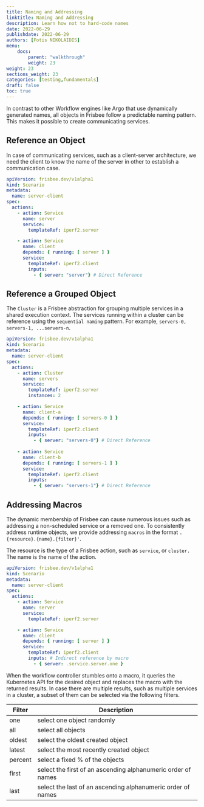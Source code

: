```yaml
---
title: Naming and Addressing
linktitle: Naming and Addressing
description: Learn how not to hard-code names
date: 2022-06-29
publishdate: 2022-06-29
authors: [Fotis NIKOLAIDIS]
menu:
    docs:
        parent: "walkthrough"
        weight: 23
weight: 23
sections_weight: 23
categories: [testing,fundamentals]
draft: false
toc: true
---
```




In contrast to other Workflow engines like Argo that use dynamically generated names, all objects in Frisbee follow a predictable naming pattern. This makes it possible to create communicating services.

## Reference an Object

In case of communicating services, such as a client-server architecture, we need the client to know the name of the server in other to establish a communication case. 

```yaml
apiVersion: frisbee.dev/v1alpha1
kind: Scenario
metadata:
  name: server-client
spec:
  actions:
    - action: Service
      name: server
      service:
        templateRef: iperf2.server

    - action: Service
      name: client
      depends: { running: [ server ] }
      service:
        templateRef: iperf2.client
        inputs: 
          - { server: "server"} # Direct Reference 
```



## Reference a Grouped Object

The `Cluster` is a Frisbee abstraction for grouping multiple services in a shared execution context. The services running within a cluster can be reference using the `sequential naming` pattern. For example, `servers-0, servers-1, ...servers-n`. 

```yaml
apiVersion: frisbee.dev/v1alpha1
kind: Scenario
metadata:
  name: server-client
spec:
  actions:
    - action: Cluster
      name: servers
      service:
        templateRef: iperf2.server
        instances: 2

    - action: Service
      name: client-a
      depends: { running: [ servers-0 ] }
      service:
        templateRef: iperf2.client
        inputs:
          - { server: "servers-0"} # Direct Reference 
          
	- action: Service
      name: client-b
      depends: { running: [ servers-1 ] }
      service:
        templateRef: iperf2.client
        inputs: 
          - { server: "servers-1"} # Direct Reference 
```



## Addressing Macros

The dynamic membership of Frisbee can cause numerous issues such as addressing a non-scheduled service or a removed one. To consistently address runtime objects, we provide addressing `macros` in the format `.{resource}.{name}.{filter}'`. 

The resource is the type of a Frisbee action, such as `service`, or `cluster.` The name is the name of the action. 



```yaml
apiVersion: frisbee.dev/v1alpha1
kind: Scenario
metadata:
  name: server-client
spec:
  actions:
    - action: Service
      name: server
      service:
        templateRef: iperf2.server

    - action: Service
      name: client
      depends: { running: [ server ] }
      service:
        templateRef: iperf2.client
        inputs: # Indirect reference by macro
          - { server: .service.server.one }
```



When the workflow controller stumbles onto a macro, it queries the Kubernetes API for the desired object and replaces the macro with the returned results. In case there are multiple results, such as multiple services in a cluster, a subset of them can be selected via the following filters. 

| Filter  | Description                                                  |
| ------- | ------------------------------------------------------------ |
| one     | select one object randomly                                   |
| all     | select all objects                                           |
| oldest  | select the oldest created object                             |
| latest  | select the most recently created object                      |
| percent | select a fixed % of the objects                              |
| first   | select the first of an ascending alphanumeric order of names |
| last    | select the last of an ascending alphanumeric order of names  |

